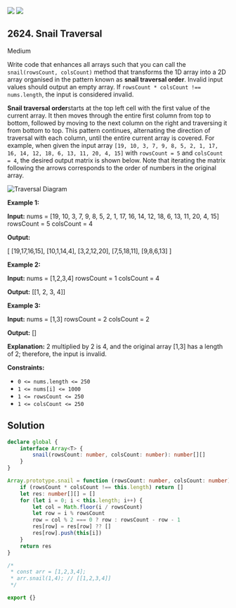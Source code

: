 [![](https://img.shields.io/github/stars/javadev/LeetCode-in-Kotlin?label=Stars&style=flat-square)](https://github.com/javadev/LeetCode-in-Kotlin)
[![](https://img.shields.io/github/forks/javadev/LeetCode-in-Kotlin?label=Fork%20me%20on%20GitHub%20&style=flat-square)](https://github.com/javadev/LeetCode-in-Kotlin/fork)

## 2624\. Snail Traversal

Medium

Write code that enhances all arrays such that you can call the `snail(rowsCount, colsCount)` method that transforms the 1D array into a 2D array organised in the pattern known as **snail traversal order**. Invalid input values should output an empty array. If `rowsCount * colsCount !== nums.length`, the input is considered invalid.

**Snail traversal order**starts at the top left cell with the first value of the current array. It then moves through the entire first column from top to bottom, followed by moving to the next column on the right and traversing it from bottom to top. This pattern continues, alternating the direction of traversal with each column, until the entire current array is covered. For example, when given the input array `[19, 10, 3, 7, 9, 8, 5, 2, 1, 17, 16, 14, 12, 18, 6, 13, 11, 20, 4, 15]` with `rowsCount = 5` and `colsCount = 4`, the desired output matrix is shown below. Note that iterating the matrix following the arrows corresponds to the order of numbers in the original array.

![Traversal Diagram](https://assets.leetcode.com/uploads/2023/04/10/screen-shot-2023-04-10-at-100006-pm.png)

**Example 1:**

**Input:** nums = [19, 10, 3, 7, 9, 8, 5, 2, 1, 17, 16, 14, 12, 18, 6, 13, 11, 20, 4, 15] rowsCount = 5 colsCount = 4

**Output:** 

[ 
    [19,17,16,15], 
    [10,1,14,4], 
    [3,2,12,20], 
    [7,5,18,11], 
    [9,8,6,13] 
]

**Example 2:**

**Input:** nums = [1,2,3,4] rowsCount = 1 colsCount = 4

**Output:** [[1, 2, 3, 4]]

**Example 3:**

**Input:** nums = [1,3] rowsCount = 2 colsCount = 2

**Output:** []

**Explanation:** 2 multiplied by 2 is 4, and the original array [1,3] has a length of 2; therefore, the input is invalid.

**Constraints:**

*   `0 <= nums.length <= 250`
*   `1 <= nums[i] <= 1000`
*   `1 <= rowsCount <= 250`
*   `1 <= colsCount <= 250`

## Solution

```typescript
declare global {
    interface Array<T> {
        snail(rowsCount: number, colsCount: number): number[][]
    }
}

Array.prototype.snail = function (rowsCount: number, colsCount: number): number[][] { //NOSONAR
    if (rowsCount * colsCount !== this.length) return []
    let res: number[][] = []
    for (let i = 0; i < this.length; i++) {
        let col = Math.floor(i / rowsCount)
        let row = i % rowsCount
        row = col % 2 === 0 ? row : rowsCount - row - 1
        res[row] = res[row] ?? []
        res[row].push(this[i])
    }
    return res
}

/*
 * const arr = [1,2,3,4];
 * arr.snail(1,4); // [[1,2,3,4]]
 */

export {}
```